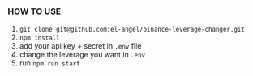 ### HOW TO USE
1. `git clone git@github.com:el-angel/binance-leverage-changer.git`
2. `npm install`
3. add your api key + secret in `.env` file
4. change the leverage you want in `.env`
5. run `npm run start`
